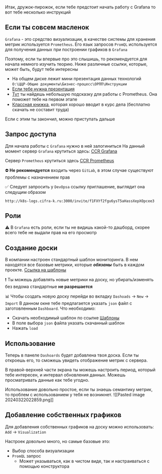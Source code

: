 Итак, дружок-пирожок, если тебе предстоит начать работу с Grafana то вот тебе несколько инструкций

## Если ты совсем масленок
`Grafana` - это средство визуализации, в качестве системы для хранения метрик используется `Prometheus`. Его язык запросов `PromQL` используется для получения данных при построении графиков в `Grafana`

Поэтому, если ты впервые про это слышишь, то рекомендуется для начала немного изучить теорию. Ниже различные ссылки, которые, может быть, будут тебе интересны
- На общем диске лежит мини презентация данных технологий `O:\ЦЦР-Общие документы\Бизнес-процесс\ОРПП\Инструкции`
- [Если тебе нужна презентация](https://docs.google.com/presentation/d/1IRaxn1_QypGoPqAkjm9p54qusxJM4oHZIl8iZfhdOAU/edit#slide=id.g2bc92026b3a_0_211)
- [Тут]() ты найдешь небольшую подсказку для работы  с Prometheus. Она поможет тебе на первом этапе
-  [Классная книжка](https://www.chitai-gorod.ru/product/zapuskaem-prometheus-monitoring-infrastruktury-i-prilozheniy-3011566), которая хорошо вводит в курс дела (бесплатно скачать не составит труда)

Если с этим ты закончил, можно приступать дальше
## Запрос доступа
Для начала работы с `Grafana` нужно в ней залогиниться
На данный момент сервер `Grafana` крутиться здесь:
[CCR Grafana](http://k8s-logs.cifra-k.ru:3000/)

Сервер `Prometheus` крутиться здесь
[CCR Prometheus](http://10.225.128.31:30909/)

⛔️ **Не рекомендуется** входить через `GitLab`, в этом случае существуют проблемы с назначением прав

✅ Следует запросить у `DevOpsа` ссылку приглашение, выглядит она следущим образом
```HTTP
http://k8s-logs.cifra-k.ru:3000/invite/f1FXYf2fgu6ysT5aHassXepXOpcee3
```

## Роли
⚠️ В `Grafana` есть роли, если ты не видишь какой-то дашборд, скорее всего тебе не выдали прав на его просмотр

## Создание доски
В компании настроен стандартный шаблон мониторинга. В нем находятся все базовые метрики, которые ***обязаны*** быть в каждом проекте. 
[Ссылка на шаблоны]()

❗️ Ты можешь добавлять новые метрики на доску, но убирать/изменять без ведома стандартные **не разрешается**

📊 Чтобы создать новую доску перейди во вкладку `Dashoads` -> `New` -> `Import`
В данном окне тебе предлагается указать `json` файл с заготовленным `Dashboard`. Что необходимо:
- Скачать необходимый шаблон по ссылке [Шаблоны]()
- В поле выбора `json` файла указать скачанный шаблон
- Нажать `load`

## Использование
Теперь в панеле `Dashoards` будет добавлена твоя доска. Если ты откроешь его, то сможешь увидеть отображение метрик с сервера.

В правой-верхней части экрана ты можешь настроить период, который тебе интересен, и интервал обновления данных. Можешь просматривать данные как тебе угодно.

Использование довольно простое, если ты знаешь семантику метрик, то проблем с использованием у тебя не возникнет.
![[Pasted image 20240322022859.png]]

## Добавление собственных графиков
Для добавления собственных графиков на доску можно использовать:
`Add` -> `Visualization`

Настроек довольно много, но самые базовые это:
- Выбор способа визуализации
- `PromQL` запрос
	- Может указываться, как в чистом виде, так и настраиваться с помощью конструктора

